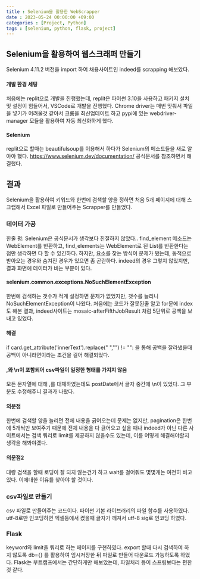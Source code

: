 ```yaml
---
title : Selenium을 활용한 WebScrapper
date : 2023-05-24 00:00:00 +09:00
categories : [Project, Python]
tags : [selenium, python, flask, project] 
---
```


## Selenium을 활용하여 웹스크래퍼 만들기
Selenium 4.11.2 버전을 import 하여 채용사이트인 indeed를 scrapping 해보았다.

#### 개발 환경 세팅

처음에는 replit으로 개발을 진행했는데, replit은 파이썬 3.10을 사용하고 패키지 설치 및 설정이 힘들어서, VSCode로 개발을 진행했다. 
Chrome driver는 매번 맞춰서 파일을 넣기가 어려울것 같아서 크롬을 최신업데이트 하고 pypi에 있는 webdriver-manager 모듈을 활용하여 자동 최신화하게 했다.

#### Selenium
replit으로 할때는 beautifulsoup를 이용해서 하다가 Selenium의 메소드들을 새로 알아야 했다.
https://www.selenium.dev/documentation/ 공식문서를 참조하면서 해결했다.
    
## 결과
Selenium을 활용하여 키워드와 한번에 검색할 양을 정하면 처음 5개 페이지에 대해 스크랩해서 Excel 파일로 만들어주는 Scrapper를 만들었다.


### 데이터 가공
한줄 평: Selenium은 공식문서가 생각보다 친절하지 않았다.. 
find_element 메소드는 WebElement를 반환하고, find_elements는 WebElement로 된 List를 반환한다는 점만 생각하면 다 할 수 있긴하다.
하지만, 요소를 찾는 방식이 문제가 됐는데, 동적으로 받아오는 경우와 숨겨진 경우가 있으면 좀 곤란하다.
indeed의 경우 그렇지 않았지만, 결과 화면에 데이터가 비는 부분이 있다.



#### selenium.common.exceptions.NoSuchElementException 
한번에 검색하는 갯수가 적게 설정하면 문제가 없었지만, 갯수를 늘리니 NoSuchElementException이 나왔다.
처음에는 코드가 잘못된줄 알고 for문에 index도 해본 결과, indeed사이트는 mosaic-afterFifthJobResult 처럼 5단위로 공백을 보내고 있었다.


#### 해결
if card.get_attribute('innerText').replace(" ","") != "": 을 통해 공백을 잘라냈을때 공백이 아니라면이라는 조건을 걸어 해결되었다.


#### ,와 \n이 포함되어 csv파일이 일정한 형태를 가지지 않음
모든 문자열에 대해 ,를 대체하였는데도 postDate에서 글자 중간에 \n이 있었다.
그 부분도 수정해주니 결과가 나왔다.

#### 의문점
한번에 검색할 양을 늘리면 전체 내용을 긁어오는데 문제는 없지만, pagination은 한번에 5개씩만 보여주기 때문에 전체 내용을 다 긁어오고 싶을 때나 indeed가 아닌 다른 사이트에서는 검색 쿼리로 limit를 제공하지 않을수도 있는데, 이를 어떻게 해결해야할지 생각을 해봐야겠다.

#### 의문점2
대량 검색을 할때 로딩이 잘 되지 않는건가 하고 wait를 걸어줘도 몇몇개는 여전히 비고있다. 
이에대한 이유를 찾아야 할 것이다.



### csv파일로 만들기
csv 파일로 만들어주는 코드이다. 파이썬 기본 라이브러리의 파일 함수를 사용하였다.
utf-8로만 인코딩하면 엑셀등에서 켰을때 글자가 깨져서 utf-8 sig로 인코딩 하였다.



### Flask 

keyword와 limit을 쿼리로 하는 페이지를 구현하였다. export 할때 다시 검색하여 하지 않도록 db={} 를 활용하여 임시저장한 뒤
파일로 만들어 다운로드 가능하도록 하였다.
Flask는 부트캠프에서는 간단하게만 해보았는데, 파일처리 등이 스프링보다는 편한 것 같다.
